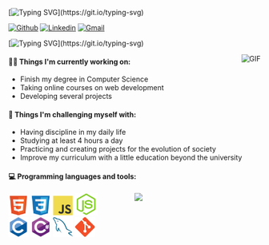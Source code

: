 [![Typing SVG](https://readme-typing-svg.herokuapp.com?color=00F743&vCenter=true&lines=Hi+there+%F0%9F%91%8B;This+is+Italo+Rodrigues!)](https://git.io/typing-svg)

[![Github](https://img.shields.io/badge/-Instagram-000?style=flat&logo=Instagram&logoColor=white)](https://www.instagram.com/italorodrigues_1/)
[![Linkedin](https://img.shields.io/badge/-LinkedIn-blue?style=flat&logo=Linkedin&logoColor=white)](https://www.linkedin.com/in/italo-adriano-97971619a/)
[![Gmail](https://img.shields.io/badge/-Gmail-c14438?style=flat&logo=Gmail&logoColor=white)](mailto:italosport110@hotmail.com)

[![Typing SVG](https://readme-typing-svg.herokuapp.com?duration=1000&color=F7F7F7&multiline=true&lines=Welcome+to+my+Github+page!;+I+am+Italo+and+I+am+finishing+my;Graduation+in+Computer+Science+;at+the+university+of+Guararapes!)](https://git.io/typing-svg)

<img align="right" alt="GIF" src="https://media.giphy.com/media/MC6eSuC3yypCU/giphy.gif" />


#### 👨‍💻 Things I'm currently working on:
- Finish my degree in Computer Science
- Taking online courses on web development
- Developing several projects

####  :muscle: Things I'm challenging myself with:
- Having discipline in my daily life
- Studying at least 4 hours a day
- Practicing and creating projects for the evolution of society
- Improve my curriculum with a little education beyond the university

#### :computer: Programming languages and tools: 
<p>
	<img width="50%" align="right" src="https://github-readme-stats.vercel.app/api?username=italo-rodrigues1&show_icons=true&hide_border=true" />

<code><img width="8%" src="https://github.com/devicons/devicon/blob/master/icons/html5/html5-original.svg"></code>
<code><img width="8%" src="https://github.com/devicons/devicon/blob/master/icons/css3/css3-original.svg"></code>
<code><img width="8%" src="https://github.com/devicons/devicon/blob/master/icons/javascript/javascript-original.svg"></code>
<code><img width="9%" src="https://github.com/devicons/devicon/blob/master/icons/nodejs/nodejs-original.svg"></code>
<br />
<code><img width="8%" src="https://github.com/devicons/devicon/blob/master/icons/c/c-original.svg"></code>
<code><img width="8%" src="https://github.com/devicons/devicon/blob/master/icons/csharp/csharp-original.svg"></code>
<code><img width="8%" src="https://github.com/devicons/devicon/blob/master/icons/mysql/mysql-original.svg"></code>
<code><img width="8%" src="https://github.com/devicons/devicon/blob/master/icons/git/git-original.svg"></code>
<br />
</p>

